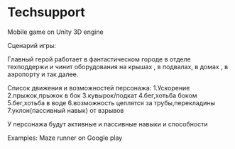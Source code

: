 Techsupport
===========


Mobile game on Unity 3D engine 

Сценарий игры:

Главный герой работает в фантастическом городе в отделе техподдержи и чинит оборудования на крышах , в подвалах, в домах , в аэропорту и так далее.


Список движения и возможностей персонажа:
1.Ускорение</br>
2.прыжок,прыжок в бок
3.кувырок/подкат
4.бег,хотьба боком
5.бег,хотьба в воде
6.возможность цеплятся за трубы,перекладины
7.уклон(пассивный навык) от взрывов

У персонажа будут активные и пассивные навыки и способности



Examples:
Maze runner on Google play


